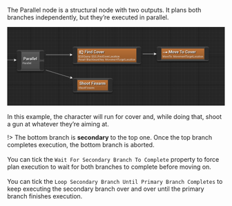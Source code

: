 
The Parallel node is a structural node with two outputs. It plans both branches independently, but they’re executed in parallel.

![Parallel node](_media/parallel.png)

In this example, the character will run for cover and, while doing that, shoot a gun at whatever they’re aiming at.

!> The bottom branch is **secondary** to the top one. Once the top branch completes execution, the bottom branch is aborted.
<br><br>You can tick the `Wait For Secondary Branch To Complete` property to force plan execution to wait for both branches to complete before moving on.
<br><br>You can tick the `Loop Secondary Branch Until Primary Branch Completes` to keep executing the secondary branch over and over until the primary branch finishes execution.